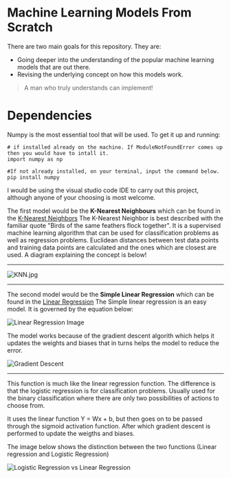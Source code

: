 # Machine Learning Models From Scratch

There are two main goals for this repository. They are:
- Going deeper into the understanding of the popular machine learning models that are out there.
- Revising the underlying concept on how this models work.

> A man who truly understands can implement!

# Dependencies
Numpy is the most essential tool that will be used. To get it up and running: 

```
# if installed already on the machine. If ModuleNotFoundError comes up then you would have to intall it.
import numpy as np

#If not already installed, on your terminal, input the command below.
pip install numpy
```


I would be using the visual studio code IDE to carry out this project, although anyone of your choosing is most welcome.

The first model would be the **K-Nearest Neighbours** which can be found in the [K-Nearest Neighbors](./K_Nearest_Neighbors.py)
The K-Nearest Neighbor is best described with the familiar quote "Birds of the same feathers flock together".
It is a supervised machine learning algorithm that can be used for classification problems as well as regression problems.
Euclidean distances between test data points and training data points are calculated and the ones which are closest are used. A diagram explaining the concept is below!

-------
![KNN.jpg](https://docsdrive.com/images/ansinet/jas/2010/fig4-2k10-1841-1858.gif)

-------

The second model would be the **Simple Linear Regression** which can be found in the [Linear Regression](./linear_regression.py)
The Simple linear regression is an easy model. It is governed by the equation below:

![Linear Regression Image](https://jalammar.github.io/images/NNs_formula.png)


The model works because of the gradient descent algorith which helps it updates the weights and biases that in turns helps the model to reduce the error. 


![Gradient Descent](https://www.oreilly.com/library/view/neural-networks-with/9781788397872/assets/56f6855e-0497-4a4e-8825-85c210e3420c.jpg)

------

This function is much like the linear regression function.
The difference is that the logistic regression is for classification problems. Usually used for the binary classification where there are only two possibilities of actions to choose from. 

It uses the linear function Y = Wx + b, but then goes on to be passed through the sigmoid activation function. After which gradient descent is performed to update the weigths and biases. 

The image below shows the distinction between the two functions (Linear regression and Logistic Regression)

![Logistic Regression vs Linear Regression](https://www.saedsayad.com/images/LogReg_1.png)
